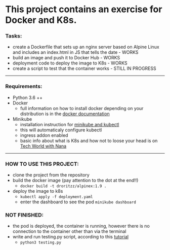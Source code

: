 # This project contains an exercise for Docker and K8s.

### Tasks:
- create a Dockerfile that sets up an nginx server based on Alpine Linux and includes an index.html in JS that tells the date - WORKS
- build an image and push it to Docker Hub - WORKS
- deployment code to deploy the image to K8s - WORKS 
- create a script to test that the container works - STILL IN PROGRESS
------------------
### Requirements:
- Python 3.6 ++
- Docker 
    - full information on how to install docker depending on your distribution is in the [docker documentation](https://docs.docker.com/engine/install/)
- Minikube
    - installation instruction for [minikube and kubectl](https://kubernetes.io/docs/tutorials/hello-minikube/)
    - this will automaticaly configure kubectl
    - ingress addon enabled
    - basic info about what is K8s and how not to loose your head is on [Tech World with Nana](https://www.youtube.com/watch?v=VnvRFRk_51k&list=PLy7NrYWoggjziYQIDorlXjTvvwweTYoNC)
 
-------------------
### HOW TO USE THIS PROJECT:
- clone the project from the repository
- build the docker image (pay attention to the dot at the end!!)
    - `docker build -t droritzz/alpinex:1.9 .`
- deploy the image to k8s
    - `kubectl apply -f deployment.yaml`
    - enter the dashboard to see the pod  `minikube dashboard`

### NOT FINISHED:
- the pod is deployed, the container is running, however there is no connection to the container other than via the terminal
- write and run testing.py script, according to this [tutorial](https://theautomatic.net/2019/01/19/scraping-data-from-javascript-webpage-python/)
    - `python3 testing.py`




